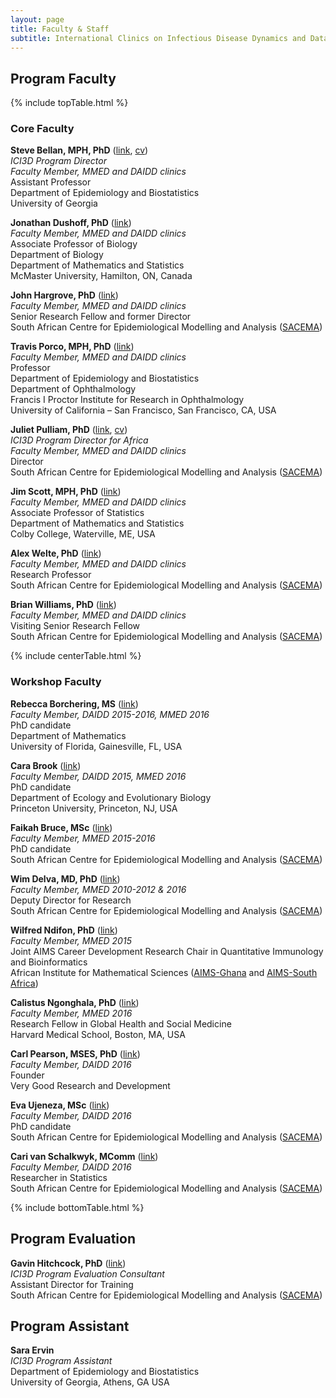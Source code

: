 ```yaml
---
layout: page
title: Faculty & Staff
subtitle: International Clinics on Infectious Disease Dynamics and Data
---
```


## Program Faculty

{% include topTable.html %}

### Core Faculty

**Steve Bellan, MPH, PhD** ([link](http://bellanlab.uga.edu "Steve Bellan"), [cv](http://bellanlab.publichealth.uga.edu/wp-content/uploads/2016/09/Steve_Bellan_CV.pdf "Bellan CV")) <br>
*ICI3D Program Director* <br>
*Faculty Member, MMED and DAIDD clinics* <br>
Assistant Professor <br>
Department of Epidemiology and Biostatistics <br>
University of Georgia

**Jonathan Dushoff, PhD** ([link](http://www.biology.mcmaster.ca/dushoff/ "Jonathan Dushoff")) <br>
*Faculty Member, MMED and DAIDD clinics* <br>
Associate Professor of Biology <br>
Department of Biology <br>
Department of Mathematics and Statistics <br>
McMaster University, Hamilton, ON, Canada

**John Hargrove, PhD** ([link](http://www.sacema.com/people/staff/ "SACEMA")) <br>
*Faculty Member, MMED and DAIDD clinics* <br>
Senior Research Fellow and former Director <br>
South African Centre for Epidemiological Modelling and Analysis ([SACEMA](http://www.sacema.com/ "SACEMA"))

**Travis Porco, MPH, PhD** ([link](https://proctor.ucsf.edu/faculty/porco "Travis Porco")) <br>
*Faculty Member, MMED and DAIDD clinics* <br>
Professor <br>
Department of Epidemiology and Biostatistics <br>
Department of Ophthalmology <br>
Francis I Proctor Institute for Research in Ophthalmology <br>
University of California – San Francisco, San Francisco, CA, USA

**Juliet Pulliam, PhD** ([link](http://pulliamlab-ufl.github.io/people/pulliam "Juliet Pulliam"), [cv](https://dl.dropbox.com/u/40277704/PulliamCV.pdf "Pulliam CV")) <br>
*ICI3D Program Director for Africa* <br>
*Faculty Member, MMED and DAIDD clinics* <br>
Director <br>
South African Centre for Epidemiological Modelling and Analysis
([SACEMA](http://www.sacema.com/ "SACEMA")) <br>

**Jim Scott, MPH, PhD** ([link](http://www.colby.edu/directory_cs/jcscott/ "Jim Scott")) <br>
*Faculty Member, MMED and DAIDD clinics* <br>
Associate Professor of Statistics <br>
Department of Mathematics and Statistics <br>
Colby College, Waterville, ME, USA

**Alex Welte, PhD** ([link](http://www.sacema.com/people/staff/ "Alex Welte")) <br>
*Faculty Member, MMED and DAIDD clinics* <br>
Research Professor <br>
South African Centre for Epidemiological Modelling and Analysis ([SACEMA](http://www.sacema.com/ "SACEMA")) <br>

**Brian Williams, PhD** ([link](http://www.sacema.com/people/staff/ "Brian Williams")) <br>
*Faculty Member, MMED and DAIDD clinics* <br>
Visiting Senior Research Fellow <br>
South African Centre for Epidemiological Modelling and Analysis ([SACEMA](http://www.sacema.com/ "SACEMA"))

{% include centerTable.html %}

### Workshop Faculty

**Rebecca Borchering, MS** ([link](http://www.pulliamlab.org/people/borchering/ "Becky Borchering")) <br>
*Faculty Member, DAIDD 2015-2016, MMED 2016* <br>
PhD candidate <br>
Department of Mathematics <br>
University of Florida, Gainesville, FL, USA

**Cara Brook** ([link](http://www.princeton.edu/eeb/people/display_person.xml?netid=caraeb&display=Graduate "Cara Brook")) <br>
*Faculty Member, DAIDD 2015, MMED 2016* <br>
PhD candidate <br>
Department of Ecology and Evolutionary Biology <br>
Princeton University, Princeton, NJ, USA

**Faikah Bruce, MSc** ([link](http://sacema.com/people/students "Faikah Bruce")) <br>
*Faculty Member, MMED 2015-2016* <br>
PhD candidate <br>
South African Centre for Epidemiological Modelling and Analysis ([SACEMA](http://www.sacema.com/ "SACEMA"))

**Wim Delva, MD, PhD** ([link](http://www.sacema.com/people/staff/ "Wim Delva")) <br>
*Faculty Member, MMED 2010-2012 & 2016* <br>
Deputy Director for Research<br>
South African Centre for Epidemiological Modelling and Analysis ([SACEMA](http://www.sacema.com/ "SACEMA"))

**Wilfred Ndifon, PhD** ([link](http://www.nexteinstein.org/the-aims-network-welcomes-dr-wilfred-ndifon-and-dr-gaston-mazandu-into-the-aims-research-community "Wilfred Ndifon")) <br>
*Faculty Member, MMED 2015* <br>
Joint AIMS Career Development Research Chair in Quantitative Immunology and Bioinformatics <br>
African Institute for Mathematical Sciences ([AIMS-Ghana](http://www.aims.edu.gh/ "AIMS-Ghana") and [AIMS-South Africa](http://www.aims.ac.za/ "AIMS-SA"))

**Calistus Ngonghala, PhD** ([link](http://ghsm.hms.harvard.edu/person/postdoctoral-fellows/calistus-ngonghala "Calistus Ngonghala")) <br>
*Faculty Member, MMED 2016* <br>
Research Fellow in Global Health and Social Medicine<br>
Harvard Medical School, Boston, MA, USA

**Carl Pearson, MSES, PhD** ([link](http://www.pulliamlab.org/people/pearson/ "Carl Pearson")) <br>
*Faculty Member, DAIDD 2016* <br>
Founder <br>
Very Good Research and Development

**Eva Ujeneza, MSc** ([link](http://sacema.com/people/students "Eva Ujeneza")) <br>
*Faculty Member, DAIDD 2016* <br>
PhD candidate <br>
South African Centre for Epidemiological Modelling and Analysis ([SACEMA](http://www.sacema.com/ "SACEMA"))

**Cari van Schalkwyk, MComm** ([link](http://sacema.com/people/staff "Cari van Schalkwyk")) <br>
*Faculty Member, DAIDD 2016* <br>
Researcher in Statistics <br>
South African Centre for Epidemiological Modelling and Analysis ([SACEMA](http://www.sacema.com/ "SACEMA"))

{% include bottomTable.html %}

## Program Evaluation

**Gavin Hitchcock, PhD** ([link](http://www.sacema.com/people/staff/ "Gavin Hitchcock")) <br>
*ICI3D Program Evaluation Consultant* <br>
Assistant Director for Training <br>
South African Centre for Epidemiological Modelling and Analysis ([SACEMA](http://www.sacema.com/ "SACEMA"))

## Program Assistant

**Sara Ervin** <br>
*ICI3D Program Assistant* <br>
Department of Epidemiology and Biostatistics <br>
University of Georgia, Athens, GA USA
